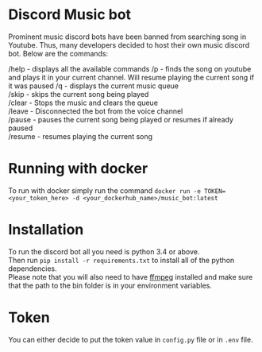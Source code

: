 # Discord Music bot
Prominent music discord bots have been banned from searching song in Youtube. Thus, many developers decided to host their own music discord bot.
Below are the commands:

/help - displays all the available commands
/p <keywords> - finds the song on youtube and plays it in your current channel. Will resume playing the current song if it was paused
/q - displays the current music queue\
/skip - skips the current song being played\
/clear - Stops the music and clears the queue\
/leave - Disconnected the bot from the voice channel\
/pause - pauses the current song being played or resumes if already paused\
/resume - resumes playing the current song

# Running with docker
To run with docker simply run the command `docker run -e TOKEN=<your_token_here> -d <your_dockerhub_name>/music_bot:latest`


# Installation
To run the discord bot all you need is python 3.4 or above.\
Then run `pip install -r requirements.txt` to install all of the python dependencies.\
Please note that you will also need to have [ffmpeg](https://ffmpeg.org/download.html) installed and make sure that the path to the bin folder is in your environment variables. 

# Token
You can either decide to put the token value in `config.py` file or in `.env` file.

